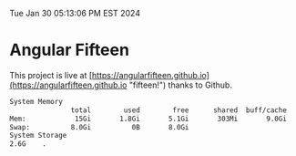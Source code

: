 Tue Jan 30 05:13:06 PM EST 2024

# Angular Fifteen


This project is live at [https://angularfifteen.github.io](https://angularfifteen.github.io "fifteen!") thanks to Github.

```bash
System Memory
               total        used        free      shared  buff/cache   available
Mem:            15Gi       1.8Gi       5.1Gi       303Mi       9.0Gi        13Gi
Swap:          8.0Gi          0B       8.0Gi
System Storage
2.6G	.
```
```bash
